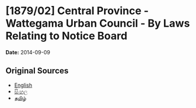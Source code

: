 # [1879/02] Central Province - Wattegama Urban Council - By Laws Relating to Notice Board

**Date:** 2014-09-09

## Original Sources

- [English](https://documents.gov.lk/view/extra-gazettes/2014/9/1879-02_E.pdf)
- [සිංහල](https://documents.gov.lk/view/extra-gazettes/2014/9/1879-02_S.pdf)
- [தமிழ்](https://documents.gov.lk/view/extra-gazettes/2014/9/1879-02_T.pdf)
